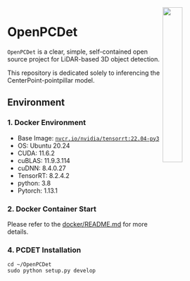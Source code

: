 <img src="docs/open_mmlab.png" align="right" width="30%">

# OpenPCDet

`OpenPCDet` is a clear, simple, self-contained open source project for LiDAR-based 3D object detection. 

This repository is dedicated solely to inferencing the CenterPoint-pointpillar model.


## Environment
### 1. Docker Environment
- Base Image: [`nvcr.io/nvidia/tensorrt:22.04-py3`](https://docs.nvidia.com/deeplearning/tensorrt/container-release-notes/index.html#rel_22-04)
- OS: Ubuntu 20.24
- CUDA: 11.6.2
- cuBLAS: 11.9.3.114
- cuDNN: 8.4.0.27
- TensorRT: 8.2.4.2
- python: 3.8
- Pytorch: 1.13.1
### 2. Docker Container Start
Please refer to the [docker/README.md](docker/README.md) for more details.
### 4. PCDET Installation
``` shell
cd ~/OpenPCDet
sudo python setup.py develop
```
